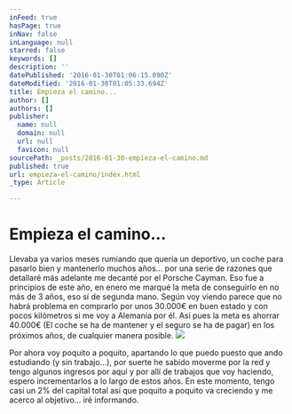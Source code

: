 ```yaml
---
inFeed: true
hasPage: true
inNav: false
inLanguage: null
starred: false
keywords: []
description: ''
datePublished: '2016-01-30T01:06:15.090Z'
dateModified: '2016-01-30T01:05:33.694Z'
title: Empieza el camino...
author: []
authors: []
publisher:
  name: null
  domain: null
  url: null
  favicon: null
sourcePath: _posts/2016-01-30-empieza-el-camino.md
published: true
url: empieza-el-camino/index.html
_type: Article

---
```

# Empieza el camino...

Llevaba ya varios meses rumiando que quería un deportivo, un coche para pasarlo bien y mantenerlo muchos años... por una serie de razones que detallaré más adelante me decanté por el Porsche Cayman. Eso fue a principios de este año, en enero me marqué la meta de conseguirlo en no más de 3 años, eso sí de segunda mano. Según voy viendo parece que no habrá problema en comprarlo por unos 30.000€ en buen estado y con pocos kilómetros si me voy a Alemania por él. Así pues la meta es ahorrar 40.000€ (El coche se ha de mantener y el seguro se ha de pagar) en los próximos años, de cualquier manera posible.
![](https://the-grid-user-content.s3-us-west-2.amazonaws.com/eddd4b7a-3c1a-4412-b0e5-4e23c074f5fa.png)

Por ahora voy poquito a poquito, apartando lo que puedo puesto que ando estudiando (y sin trabajo...), por suerte he sabido moverme por la red y tengo algunos ingresos por aquí y por allí de trabajos que voy haciendo, espero incrementarlos a lo largo de estos años.
En este momento, tengo casi un 2% del capital total así que poquito a poquito va creciendo y me acerco al objetivo... iré informando.